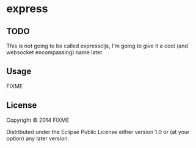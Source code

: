 # express

## TODO
This is not going to be called expresscljs, I'm going to give it a cool (and websocket encompassing) name later.
## Usage

FIXME

## License

Copyright © 2014 FIXME

Distributed under the Eclipse Public License either version 1.0 or (at
your option) any later version.
